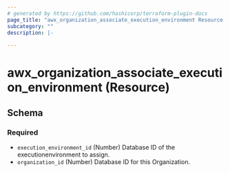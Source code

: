 ```yaml
---
# generated by https://github.com/hashicorp/terraform-plugin-docs
page_title: "awx_organization_associate_execution_environment Resource - terraform-provider-awx"
subcategory: ""
description: |-
  
---
```


# awx_organization_associate_execution_environment (Resource)





<!-- schema generated by tfplugindocs -->
## Schema

### Required

- `execution_environment_id` (Number) Database ID of the executionenvironment to assign.
- `organization_id` (Number) Database ID for this Organization.


